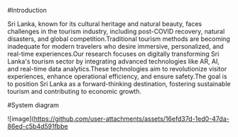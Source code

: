 #Introduction 

Sri Lanka, known for its cultural heritage and natural beauty, faces challenges in the tourism industry, including post-COVID recovery, natural disasters, and global competition.Traditional tourism methods are becoming inadequate for modern travelers who desire immersive, personalized, and real-time experiences.Our research focuses on digitally transforming Sri Lanka's tourism sector by integrating advanced technologies like AR, AI, and real-time data analytics.These technologies aim to revolutionize visitor experiences, enhance operational efficiency, and ensure safety.The goal is to position Sri Lanka as a forward-thinking destination, fostering sustainable tourism and contributing to economic growth.


#System diagram

![image](https://github.com/user-attachments/assets/16efd37d-1ed0-47da-86ed-c5b4d591fbbe
